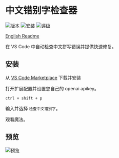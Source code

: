 # 中文错别字检查器

[![版本](https://vsmarketplacebadges.dev/version/discountry.chinese-typo-checker.svg)](https://marketplace.visualstudio.com/items?itemName=discountry.chinese-typo-checker)
[![安装](https://vsmarketplacebadges.dev/installs/discountry.chinese-typo-checker.svg)](https://marketplace.visualstudio.com/items?itemName=discountry.chinese-typo-checker)
[![评级](https://vsmarketplacebadges.dev/rating-short/discountry.chinese-typo-checker.svg)](https://marketplace.visualstudio.com/items?itemName=discountry.chinese-typo-checker)

[English Readme](./README_en.md)

在 VS Code 中自动检查中文拼写错误并提供快速修复。

## 安装

从 [VS Code Marketplace](https://marketplace.visualstudio.com/items?itemName=discountry.chinese-typo-checker) 下载并安装

打开扩展配置并设置您自己的 openai apikey。

```
ctrl + shift + p
```

输入并选择 `检查中文错别字`。

观看魔法。

## 预览

![预览](./assets/trailer.gif)
